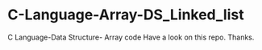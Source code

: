 # C-Language-Array-DS_Linked_list
 C Language-Data Structure- Array code
 Have a look on this repo. 
 Thanks.